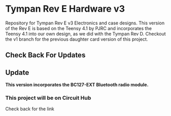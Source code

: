 # Tympan Rev E Hardware v3
Repository for Tympan Rev E v3 Electronics and case designs. This version of the Rev E is based on the Teensy 4.1 by PJRC and incorporates the Teensy 4.1 into our own design, as we did with the Tympan Rev D. Checkout the v1 branch for the previous daughter card version of this project.

## Check Back For Updates

## Update
**This version incorporates the BC127-EXT Bluetooth radio module.** 

### This project will be on Circuit Hub
Check back for the link



